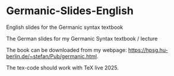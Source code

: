 # Germanic-Slides-English
English slides for the Germanic syntax textbook


The German slides for my Germanic Syntax textbook / lecture

The book can be downloaded from my webpage: <a href="https://hpsg.hu-berlin.de/~stefan/Pub/germanic.html">https://hpsg.hu-berlin.de/~stefan/Pub/germanic.html</a>.

The tex-code should work with TeX live 2025.
